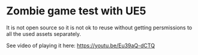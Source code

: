 # Zombie game test with UE5

It is not open source so it is not ok to reuse without getting persmissions to all the used assets separately.
 
 See video of playing it here: https://youtu.be/Eu39aQ-dCTQ
